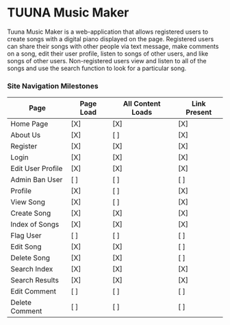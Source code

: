 # TUUNA Music Maker
Tuuna Music Maker is a web-application that allows registered users to create songs with a digital piano displayed on the page. Registered users can share their songs with other people via text message, make comments on a song, edit their user profile, listen to songs of other users, and like songs of other users. Non-registered users view and listen to all of the songs and use the search function to look for a particular song.

### Site Navigation Milestones

| Page | Page Load | All Content Loads | Link Present |
| ---- | --------- | ------------- | ------------ |
| Home Page | [X] | [X] | [X] |
| About Us | [X] | [ ] | [X] |
| Register | [X] | [X] | [X] |
| Login | [X] | [X] | [X] |
| Edit User Profile | [X] | [X] | [X] |
| Admin Ban User | [ ] | [ ] | [ ] |
| Profile | [X] | [ ] | [X] |
| View Song | [X] | [ ] | [X] |
| Create Song | [X] | [X] | [X] |
| Index of Songs | [X] | [X] | [X] |
| Flag User | [ ] | [ ] | [ ] |
| Edit Song | [X] | [X] | [ ] |
| Delete Song | [X] | [X] | [ ] |
| Search Index | [X] | [X] | [X] |
| Search Results | [X] | [X] | [X] |
| Edit Comment | [ ] | [ ] | [ ] |
| Delete Comment | [ ] | [ ] | [ ] |
